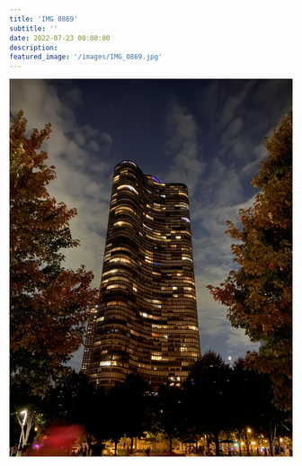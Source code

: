 ```yaml
---
title: 'IMG 0869'
subtitle: ''
date: 2022-07-23 00:00:00
description: 
featured_image: '/images/IMG_0869.jpg'
---
```


![](/images/IMG_0869.jpg)
